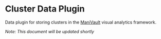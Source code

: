 # Cluster Data Plugin

Data plugin for storing clusters in the [ManiVault](https://github.com/ManiVaultStudio/core) visual analytics framework.

*Note: This document will be updated shortly*